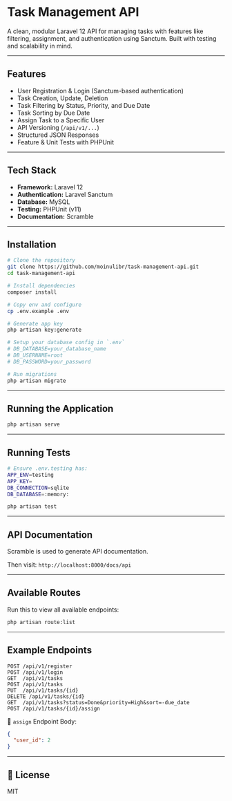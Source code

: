 # Task Management API

A clean, modular Laravel 12 API for managing tasks with features like filtering, assignment, and authentication using Sanctum. Built with testing and scalability in mind.

---

## Features

* User Registration & Login (Sanctum-based authentication)
* Task Creation, Update, Deletion
* Task Filtering by Status, Priority, and Due Date
* Task Sorting by Due Date
* Assign Task to a Specific User
* API Versioning (`/api/v1/...`)
* Structured JSON Responses
* Feature & Unit Tests with PHPUnit

---

## Tech Stack

* **Framework:** Laravel 12
* **Authentication:** Laravel Sanctum
* **Database:** MySQL
* **Testing:** PHPUnit (v11)
* **Documentation:**  Scramble

---

##  Installation

```bash
# Clone the repository
git clone https://github.com/moinulibr/task-management-api.git
cd task-management-api

# Install dependencies
composer install

# Copy env and configure
cp .env.example .env

# Generate app key
php artisan key:generate

# Setup your database config in `.env`
# DB_DATABASE=your_database_name
# DB_USERNAME=root
# DB_PASSWORD=your_password

# Run migrations
php artisan migrate
```

---

##  Running the Application

```bash
php artisan serve
```

---

## Running Tests

```bash
# Ensure .env.testing has:
APP_ENV=testing
APP_KEY=
DB_CONNECTION=sqlite
DB_DATABASE=:memory:

php artisan test
```

---

## API Documentation

Scramble is used to generate API documentation.


Then visit: `http://localhost:8000/docs/api`

---

## Available Routes

Run this to view all available endpoints:

```bash
php artisan route:list
```

---

## Example Endpoints

```http
POST /api/v1/register
POST /api/v1/login
GET  /api/v1/tasks
POST /api/v1/tasks
PUT  /api/v1/tasks/{id}
DELETE /api/v1/tasks/{id}
GET  /api/v1/tasks?status=Done&priority=High&sort=-due_date
POST /api/v1/tasks/{id}/assign
```

🔹 `assign` Endpoint Body:

```json
{
  "user_id": 2
}
```

---

## 📄 License

MIT
